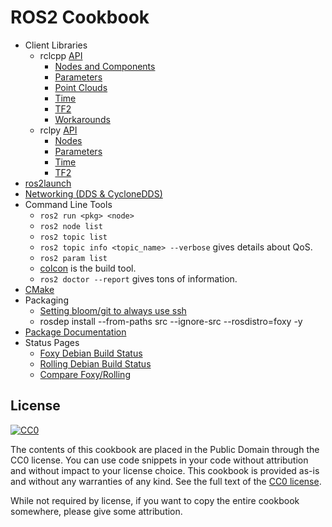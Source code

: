 # ROS2 Cookbook

 * Client Libraries
   * rclcpp [API](http://docs.ros2.org/latest/api/rclcpp/)
     * [Nodes and Components](rclcpp/nodes.md)
     * [Parameters](rclcpp/parameters.md)
     * [Point Clouds](rclcpp/pcl.md)
     * [Time](rclcpp/time.md)
     * [TF2](rclcpp/tf2.md)
     * [Workarounds](rclcpp/workarounds.md)
   * rclpy [API](http://docs.ros2.org/latest/api/rclpy/)
     * [Nodes](rclpy/nodes.md)
     * [Parameters](rclpy/parameters.md)
     * [Time](rclpy/time.md)
     * [TF2](rclpy/tf2.md)
 * [ros2launch](pages/launch.md)
 * [Networking (DDS & CycloneDDS)](pages/networking.md)
 * Command Line Tools
   * ```ros2 run <pkg> <node>```
   * ```ros2 node list```
   * ```ros2 topic list```
   * ```ros2 topic info <topic_name> --verbose``` gives details about QoS.
   * ```ros2 param list```
   * [colcon](pages/colcon.md) is the build tool.
   * ```ros2 doctor --report``` gives tons of information.
* [CMake](pages/cmake.md)
* Packaging
   * [Setting bloom/git to always use ssh](https://answers.ros.org/question/234494/diagnosing-issues-with-bloom-github-two-factor-authentication/)
   * rosdep install --from-paths src --ignore-src --rosdistro=foxy -y
* [Package Documentation](pages/packages.md)
* Status Pages
  * [Foxy Debian Build Status](http://repo.ros2.org/status_page/ros_foxy_default.html)
  * [Rolling Debian Build Status](http://repo.ros2.org/status_page/ros_rolling_default.html)
  * [Compare Foxy/Rolling](http://repo.ros2.org/status_page/compare_foxy_rolling.html)

## License

<a rel="license" href="http://creativecommons.org/publicdomain/zero/1.0/">
  <img src="http://i.creativecommons.org/p/zero/1.0/88x31.png" style="border-style: none;" alt="CC0" />
</a>

The contents of this cookbook are placed in the Public Domain through the CC0 license.
You can use code snippets in your code without attribution and without impact to your
license choice. This cookbook is provided as-is and without any warranties of any kind.
See the full text of the
[CC0 license](https://creativecommons.org/publicdomain/zero/1.0/legalcode).

While not required by license, if you want to copy the entire cookbook somewhere, please
give some attribution.
